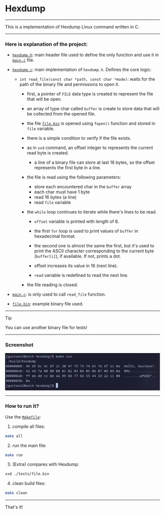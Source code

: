 # Hexdump

---

This is a implementation of Hexdump Linux command written in C.

---

### Here is explanation of the project:

- [`hexdump.h`](./include/hexdump.h): main header file used to define the only function
and use it in [`main.c`](./src/main.c) file.
- [`hexdump.c`](./src/hexdump.c): main implementation of `hexdump.h`. Defines
the core logic:

  - `int read_file(const char *path, const char *mode)`: waits for the path of
  the binary file and permissions to open it.

    - first, a pointer of `FILE` data type is created to represent the file that
      will be open.

    - an array of type char called `buffer` is create to store data that will be
      collected from the opened file.

    - the file [`file.bin`](./tests/file.bin) is opened using `fopen()` function
    and stored in `file` variable.

    - there is a simple condition to verify if the file exists.

    - as in `xxd` command, an offset integer to represents the current read byte is
    created.
    
      - a line of a binary file can store at last 16 bytes, so the offset
      represents the first byte in a line.

    - the file is read using the following parameters:

      - store each encountered char in the `buffer` array
      - each char must have 1 byte
      - read 16 bytes (a line)
      - read `file` variable

    - the `while` loop continues to iterate while there's lines to be read.

      - `offset` variable is printed with length of 8.
      
      - the first `for` loop is used to print values of `buffer` in hexadecimal
        format.

      - the second one is almost the same the first, but it's used to print the ASCII
      character corresponding to the current byte (`buffer[i]`), if available.
      If not, prints a dot.

      - offset increases its value in 16 (next line).

      - `read` variable is redefined to read the next line.

    - the file reading is closed.

- [`main.c`](./src/main.c): is only used to call `read_file` function.

- [`file.bin`](./tests/file.bin): example binary file used.

---

> [!TIP]
> You can use another binary file for tests!

---

### Screenshot

![1](./img/1.png)

---

### How to run it?

Use the [`Makefile`](./Makefile):

1. compile all files:

```bash
make all
```

2. run the main file:

```bash
make run
```

3. (Extra) compares with Hexdump:

```bash
xxd ./tests/file.bin
```

4. clean build files:

```bash
make clean
```

---

That's it!
